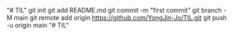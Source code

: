 "# TIL"  git init git add README.md git commit -m "first commit" git branch -M main git remote add origin https://github.com/YongJin-Jo/TIL.git git push -u origin main
"# TIL" 
